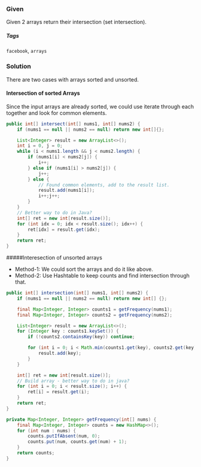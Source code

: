 ### Given
Given 2 arrays return their intersection (set intersection).

##### Tags
`facebook`, `arrays`

### Solution
There are two cases with arrays sorted and unsorted.

#### Intersection of sorted Arrays
Since the input arrays are already sorted, we could use iterate through each together and look for common elements.

```java
public int[] intersect(int[] nums1, int[] nums2) {
    if (nums1 == null || nums2 == null) return new int[]{};

    List<Integer> result = new ArrayList<>();
    int i = 0, j = 0;
    while (i < nums1.length && j < nums2.length) {
        if (nums1[i] < nums2[j]) {
            i++;
        } else if (nums1[i] > nums2[j]) {
            j++;
        } else {
            // Found common elements, add to the result list.
            result.add(nums1[i]);
            i++;j++;
        }
    }
    // Better way to do in Java?
    int[] ret = new int[result.size()];
    for (int idx = 0; idx < result.size(); idx++) {
        ret[idx] = result.get(idx);
    }
    return ret;
}
```

#####Interesection of unsorted arrays
* Method-1: We could sort the arrays and do it like above.
* Method-2: Use Hashtable to keep counts and find intersection through that.

```java
public int[] intersection(int[] nums1, int[] nums2) {
    if (nums1 == null || nums2 == null) return new int[] {};

    final Map<Integer, Integer> counts1 = getFrequency(nums1);
    final Map<Integer, Integer> counts2 = getFrequency(nums2);

    List<Integer> result = new ArrayList<>();
    for (Integer key : counts1.keySet()) {
        if (!counts2.containsKey(key)) continue;

        for (int i = 0; i < Math.min(counts1.get(key), counts2.get(key)); i++) {
            result.add(key);
        }
    }

    int[] ret = new int[result.size()];
    // Build array - better way to do in java?
    for (int i = 0; i < result.size(); i++) {
        ret[i] = result.get(i);
    }
    return ret;
}

private Map<Integer, Integer> getFrequency(int[] nums) {
    final Map<Integer, Integer> counts = new HashMap<>();
    for (int num : nums) {
        counts.putIfAbsent(num, 0);
        counts.put(num, counts.get(num) + 1);
    }
    return counts;
}
```
